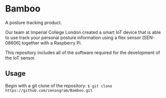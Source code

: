 # Bamboo

A posture tracking product. 

Our team at Imperial College London created a smart IoT device that is able to use track your personal posture information using a flex sensor [SEN-08606] together with a Raspberry Pi.

This repository includes all of the software required for the development of the IoT sensor.

## Usage

Begin with a git clone of the repository:
`$ git clone https://github.com/zenasgram/Bamboo.git`
